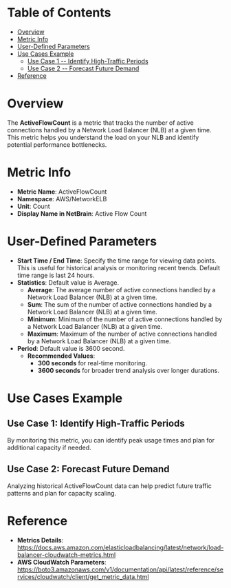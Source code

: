 # Table of Contents
- [Overview](#overview)
- [Metric Info](#metric-info)
- [User-Defined Parameters](#user-defined-parameters)
- [Use Cases Example](#example)
    - [Use Case 1 -- Identify High-Traffic Periods](#example-1) 
    - [Use Case 2 -- Forecast Future Demand](#example-2)
- [Reference](#reference)

# Overview <a name="overview"></a>
The <b>ActiveFlowCount</b> is a metric that tracks the number of active connections handled by a Network Load Balancer (NLB) at a given time. This metric helps you understand the load on your NLB and identify potential performance bottlenecks.

# Metric Info <a name="metric-info"></a>
* <b>Metric Name</b>: ActiveFlowCount
* <b>Namespace</b>: AWS/NetworkELB
* <b>Unit</b>: Count
* <b>Display Name in NetBrain</b>: Active Flow Count

# User-Defined Parameters <a name="user-defined-parameters"></a>
* <b>Start Time / End Time</b>: Specify the time range for viewing data points. This is useful for historical analysis or monitoring recent trends. Default time range is last 24 hours.
* <b>Statistics</b>: Default value is Average.
  * <b>Average</b>: The average number of active connections handled by a Network Load Balancer (NLB) at a given time.
  * <b>Sum</b>: The sum of the number of active connections handled by a Network Load Balancer (NLB) at a given time.
  * <b>Minimum</b>: Minimum of the number of active connections handled by a Network Load Balancer (NLB) at a given time.
  * <b>Maximum</b>: Maximum of the number of active connections handled by a Network Load Balancer (NLB) at a given time.
* <b>Period</b>: Default value is 3600 second.
  * <b>Recommended Values</b>:
    * <b>300 seconds</b> for real-time monitoring.
    * <b>3600 seconds</b> for broader trend analysis over longer durations.

# Use Cases Example <a name="example"></a>
## Use Case 1: Identify High-Traffic Periods <a name="example-1"></a>
By monitoring this metric, you can identify peak usage times and plan for additional capacity if needed.

## Use Case 2: Forecast Future Demand <a name="example-2"></a>
Analyzing historical ActiveFlowCount data can help predict future traffic patterns and plan for capacity scaling.

# Reference <a name="reference"></a>
* <b>Metrics Details</b>: https://docs.aws.amazon.com/elasticloadbalancing/latest/network/load-balancer-cloudwatch-metrics.html
* <b>AWS CloudWatch Parameters</b>: https://boto3.amazonaws.com/v1/documentation/api/latest/reference/services/cloudwatch/client/get_metric_data.html